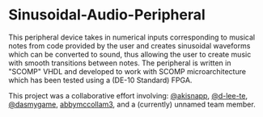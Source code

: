 # Sinusoidal-Audio-Peripheral
This peripheral device takes in numerical inputs corresponding to musical notes from code provided by the user and creates sinusoidal waveforms which can be converted to sound, thus allowing the user to create music with smooth transitions between notes. The peripheral is written in "SCOMP" VHDL and developed to work with SCOMP microarchitecture which has been tested using a (DE-10 Standard) FPGA.

This project was a collaborative effort involving: [@akisnapp](https://github.com/akisnapp), [@d-lee-te](https://github.com/d-lee-te?tab=repositories), [@dasmygame](https://github.com/dasmygame), [abbymccollam3](https://github.com/abbymccollam3), and a (currently) unnamed team member.
